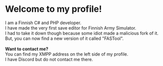 # Welcome to my profile!
I am a Finnish C# and PHP developer.<br>
I have made the very first save editor for Finnish Army Simulator.<br>
I had to take it down though because some idiot made a malicious fork of it.
But, you can now find a new version of it called "FASTool".
<br><br>
<b>Want to contact me?</b><br>
You can find my XMPP address on the left side of my profile.<br>
I have Discord but do not contact me there.
